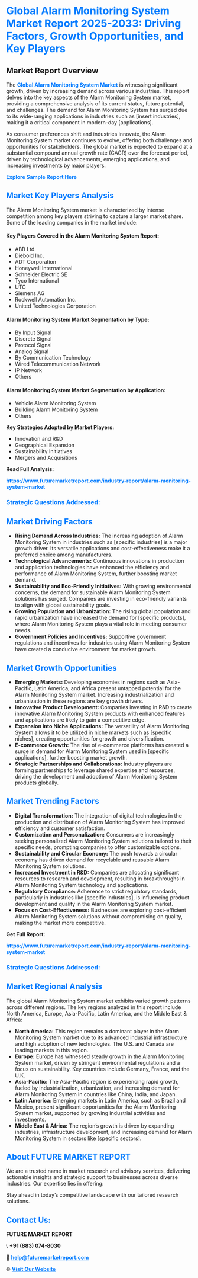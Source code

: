 <h1 style="color: #007BFF;">Global Alarm Monitoring System Market Report 2025-2033: Driving Factors, Growth Opportunities, and Key Players</h1>

<section id="overview">
<h2>Market Report Overview</h2>
<p>The <a href="https://www.futuremarketreport.com/industry-report/alarm-monitoring-system-market" style="color: #007BFF; text-decoration: none;"><strong>Global Alarm Monitoring System Market</strong></a> is witnessing significant growth, driven by increasing demand across various industries. This report delves into the key aspects of the Alarm Monitoring System market, providing a comprehensive analysis of its current status, future potential, and challenges. The demand for Alarm Monitoring System has surged due to its wide-ranging applications in industries such as [insert industries], making it a critical component in modern-day [applications].</p>
<p>As consumer preferences shift and industries innovate, the Alarm Monitoring System market continues to evolve, offering both challenges and opportunities for stakeholders. The global market is expected to expand at a substantial compound annual growth rate (CAGR) over the forecast period, driven by technological advancements, emerging applications, and increasing investments by major players.</p>
</section>

<section id="overview">
<p><a href="https://www.futuremarketreport.com/request-sample/reportId=110710" style="color: #007BFF; text-decoration: none;"><strong>Explore Sample Report Here</strong></a></p>
</section>

<section id="key-players">
<h2 style="color: #007BFF;">Market Key Players Analysis</h2>
<p>The Alarm Monitoring System market is characterized by intense competition among key players striving to capture a larger market share. Some of the leading companies in the market include:</p>
<h4>Key Players Covered in the Alarm Monitoring System Report:</h4>
<ul><li>ABB Ltd.</li><li>Diebold Inc.</li><li>ADT Corporation</li><li>Honeywell International</li><li>Schneider Electric SE</li><li>Tyco International</li><li>UTC</li><li>Siemens AG</li><li>Rockwell Automation Inc.</li><li>United Technologies Corporation</li></ul>
<h4>Alarm Monitoring System Market Segmentation by Type:</h4>
<ul><li>By Input Signal</li><li>Discrete Signal</li><li>Protocol Signal</li><li>Analog Signal</li><li>By Communication Technology</li><li>Wired Telecommunication Network</li><li>IP Network</li><li>Others</li></ul>

<h4>Alarm Monitoring System Market Segmentation by Application:</h4>
<ul><li>Vehicle Alarm Monitoring System</li><li>Building Alarm Monitoring System</li><li>Others</li></ul>
<p><strong>Key Strategies Adopted by Market Players:</strong></p>
<ul>
<li>Innovation and R&D</li>
<li>Geographical Expansion</li>
<li>Sustainability Initiatives</li>
<li>Mergers and Acquisitions</li>
</ul>
</section>

<section>
<p><strong>Read Full Analysis: </strong></p><a href="https://www.futuremarketreport.com/industry-report/alarm-monitoring-system-market" style="color: #007BFF; text-decoration: none;"><strong>https://www.futuremarketreport.com/industry-report/alarm-monitoring-system-market</strong></a>
<h3 style="color: #007BFF;">Strategic Questions Addressed:</h3>
</section>

<section id="driving-factors">
<h2 style="color: #007BFF;">Market Driving Factors</h2>
<ul>
<li><strong>Rising Demand Across Industries:</strong> The increasing adoption of Alarm Monitoring System in industries such as [specific industries] is a major growth driver. Its versatile applications and cost-effectiveness make it a preferred choice among manufacturers.</li>
<li><strong>Technological Advancements:</strong> Continuous innovations in production and application technologies have enhanced the efficiency and performance of Alarm Monitoring System, further boosting market demand.</li>
<li><strong>Sustainability and Eco-Friendly Initiatives:</strong> With growing environmental concerns, the demand for sustainable Alarm Monitoring System solutions has surged. Companies are investing in eco-friendly variants to align with global sustainability goals.</li>
<li><strong>Growing Population and Urbanization:</strong> The rising global population and rapid urbanization have increased the demand for [specific products], where Alarm Monitoring System plays a vital role in meeting consumer needs.</li>
<li><strong>Government Policies and Incentives:</strong> Supportive government regulations and incentives for industries using Alarm Monitoring System have created a conducive environment for market growth.</li>
</ul>
</section>

<section id="growth-opportunities">
<h2 style="color: #007BFF;">Market Growth Opportunities</h2>
<ul>
<li><strong>Emerging Markets:</strong> Developing economies in regions such as Asia-Pacific, Latin America, and Africa present untapped potential for the Alarm Monitoring System market. Increasing industrialization and urbanization in these regions are key growth drivers.</li>
<li><strong>Innovative Product Development:</strong> Companies investing in R&D to create innovative Alarm Monitoring System products with enhanced features and applications are likely to gain a competitive edge.</li>
<li><strong>Expansion into Niche Applications:</strong> The versatility of Alarm Monitoring System allows it to be utilized in niche markets such as [specific niches], creating opportunities for growth and diversification.</li>
<li><strong>E-commerce Growth:</strong> The rise of e-commerce platforms has created a surge in demand for Alarm Monitoring System used in [specific applications], further boosting market growth.</li>
<li><strong>Strategic Partnerships and Collaborations:</strong> Industry players are forming partnerships to leverage shared expertise and resources, driving the development and adoption of Alarm Monitoring System products globally.</li>
</ul>
</section>

<section id="trending-factors">
<h2 style="color: #007BFF;">Market Trending Factors</h2>
<ul>
<li><strong>Digital Transformation:</strong> The integration of digital technologies in the production and distribution of Alarm Monitoring System has improved efficiency and customer satisfaction.</li>
<li><strong>Customization and Personalization:</strong> Consumers are increasingly seeking personalized Alarm Monitoring System solutions tailored to their specific needs, prompting companies to offer customizable options.</li>
<li><strong>Sustainability and Circular Economy:</strong> The push towards a circular economy has driven demand for recyclable and reusable Alarm Monitoring System solutions.</li>
<li><strong>Increased Investment in R&D:</strong> Companies are allocating significant resources to research and development, resulting in breakthroughs in Alarm Monitoring System technology and applications.</li>
<li><strong>Regulatory Compliance:</strong> Adherence to strict regulatory standards, particularly in industries like [specific industries], is influencing product development and quality in the Alarm Monitoring System market.</li>
<li><strong>Focus on Cost-Effectiveness:</strong> Businesses are exploring cost-efficient Alarm Monitoring System solutions without compromising on quality, making the market more competitive.</li>
</ul>
</section>

<section>
<p><strong>Get Full Report: </strong></p><a href="https://www.futuremarketreport.com/industry-report/alarm-monitoring-system-market" style="color: #007BFF; text-decoration: none;"><strong>https://www.futuremarketreport.com/industry-report/alarm-monitoring-system-market</strong></a>
<h3 style="color: #007BFF;">Strategic Questions Addressed:</h3>
</section>


<section id="regional-analysis">
<h2 style="color: #007BFF;">Market Regional Analysis</h2>
<p>The global Alarm Monitoring System market exhibits varied growth patterns across different regions. The key regions analyzed in this report include North America, Europe, Asia-Pacific, Latin America, and the Middle East & Africa:</p>
<ul>
<li><strong>North America:</strong> This region remains a dominant player in the Alarm Monitoring System market due to its advanced industrial infrastructure and high adoption of new technologies. The U.S. and Canada are leading markets in this region.</li>
<li><strong>Europe:</strong> Europe has witnessed steady growth in the Alarm Monitoring System market, driven by stringent environmental regulations and a focus on sustainability. Key countries include Germany, France, and the U.K.</li>
<li><strong>Asia-Pacific:</strong> The Asia-Pacific region is experiencing rapid growth, fueled by industrialization, urbanization, and increasing demand for Alarm Monitoring System in countries like China, India, and Japan.</li>
<li><strong>Latin America:</strong> Emerging markets in Latin America, such as Brazil and Mexico, present significant opportunities for the Alarm Monitoring System market, supported by growing industrial activities and investments.</li>
<li><strong>Middle East & Africa:</strong> The region’s growth is driven by expanding industries, infrastructure development, and increasing demand for Alarm Monitoring System in sectors like [specific sectors].</li>
</ul>
</section>

<footer>
<h2 style="color: #007BFF;">About FUTURE MARKET REPORT</h2>
<p>We are a trusted name in market research and advisory services, delivering actionable insights and strategic support to businesses across diverse industries. Our expertise lies in offering:</p>

<p>Stay ahead in today’s competitive landscape with our tailored research solutions.</p>

<h2 style="color: #007BFF;">Contact Us:</h2>
<p><strong>FUTURE MARKET REPORT</strong></p>
<p>📞 <strong>+91 (883) 074-8030</strong></p>
<p>📧 <strong><a href="mailto:help@futuremarketreport.com" style="color: #007BFF;">help@futuremarketreport.com</a></strong></p>
<p>🌐 <strong><a href="https://www.futuremarketreport.com/" style="color: #007BFF;">Visit Our Website</a></strong></p>
</footer>
